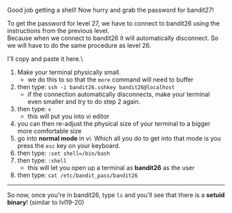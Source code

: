 Good job getting a shell! Now hurry and grab the password for bandit27!

To get the password for level 27, we have to connect to bandit26 using the instructions from the previous level.\
Because when we connect to bandit26 it will automatically disconnect.  So we will have to do the same procedure as level 26.


I'll copy and paste it here.\
1. Make your terminal physically small.
    - we do this to so that the `more` command will need to buffer
2. then type: `ssh -i bandit26.sshkey bandit26@localhost`
    - if the connection automatically disconnects, make your terminal even smaller and try to do step 2 again.
3. then type: `v`
    - this will put you into vi editor
4. you can then re-adjust the physical size of your terminal to a bigger more comfortable size
5. go into **normal mode** in vi.  Which all you do to get into that mode is you press the `esc` key on your keyboard.
6. then type: `:set shell=/bin/bash`
7. then type: `:shell`
    - this will let you open up a terminal as **bandit26** as the user
7. then type: `cat /etc/bandit_pass/bandit26`

- - -

So now, once you're in bandit26, type `ls` and you'll see that there is a **setuid binary**! (similar to lvl19-20)
